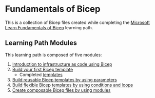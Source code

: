 # Fundamentals of Bicep

This is a collection of Bicep files created while completing the [Microsoft Learn Fundamentals of Bicep](https://learn.microsoft.com/en-us/training/paths/fundamentals-bicep/) learning path.

## Learning Path Modules

This learning path is composed of five modules:

1. [Introduction to infrastructure as code using Bicep](https://learn.microsoft.com/en-us/training/modules/introduction-to-infrastructure-as-code-using-bicep/)
1. [Build your first Bicep template](https://learn.microsoft.com/en-us/training/modules/build-first-bicep-template/)
   - Completed [templates](./Build%20your%20first%20Bicep%20template/)
1. [Build reusable Bicep templates by using parameters](https://learn.microsoft.com/en-us/training/modules/build-reusable-bicep-templates-parameters/)
1. [Build flexible Bicep templates by using conditions and loops](https://learn.microsoft.com/en-us/training/modules/build-flexible-bicep-templates-conditions-loops/)
1. [Create composable Bicep files by using modules](https://learn.microsoft.com/en-us/training/modules/create-composable-bicep-files-using-modules/)
